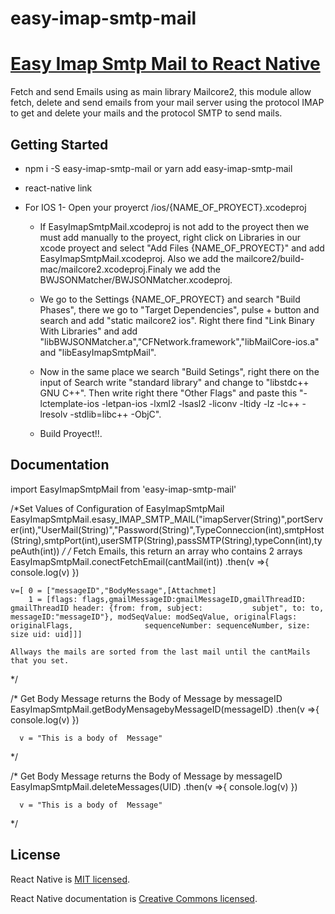 # easy-imap-smtp-mail
# [Easy Imap Smtp Mail to React Native](https://facebook.github.io/react-native/)
Fetch and send Emails using as main library Mailcore2, this module allow fetch, delete and send emails from your mail server using the protocol IMAP to get and delete your mails and the protocol SMTP to send mails.

## Getting Started


 -  npm i -S easy-imap-smtp-mail or yarn add easy-imap-smtp-mail
 - react-native link 
- For IOS
  1- Open your proyerct /ios/{NAME_OF_PROYECT}.xcodeproj

  - If EasyImapSmtpMail.xcodeproj is not add to the proyect then we must add manually to the proyect, right click on Libraries in our xcode proyect and select "Add Files {NAME_OF_PROYECT}" and add  EasyImapSmtpMail.xcodeproj. Also we add the mailcore2/build-mac/mailcore2.xcodeproj.Finaly we add the BWJSONMatcher/BWJSONMatcher.xcodeproj.

  - We go to the Settings {NAME_OF_PROYECT} and search "Build Phases", there we go to "Target Dependencies", pulse + button and search and add "static mailcore2 ios". Right there find "Link Binary With Libraries" and add "libBWJSONMatcher.a","CFNetwork.framework","libMailCore-ios.a" and "libEasyImapSmtpMail".

  - Now in the same place we search "Build Setings", right there on the input of Search write "standard library" and change to "libstdc++ GNU C++". Then write right there "Other Flags" and paste this "-lctemplate-ios -letpan-ios -lxml2 -lsasl2 -liconv -ltidy -lz -lc++ -lresolv -stdlib=libc++ -ObjC".
  
  - Build Proyect!!.

## Documentation
  import EasyImapSmtpMail from 'easy-imap-smtp-mail'
  
  /*Set Values of Configuration of EasyImapSmtpMail
     EasyImapSmtpMail.esasy_IMAP_SMTP_MAIL("imapServer(String)",portServer(int),"UserMail(String)","Password(String)",TypeConneccion(int),smtpHost(String),smtpPort(int),userSMTP(String),passSMTP(String),typeConn(int),typeAuth(int))
  */
  /* Fetch Emails, this return an array who contains 2 arrays
    EasyImapSmtpMail.conectFetchEmail(cantMail(int))
    .then(v =>{
      console.log(v)
    })

    v=[ 0 = ["messageID","BodyMessage",[Attachmet] 
        1 = [flags: flags,gmailMessageID:gmailMessageID,gmailThreadID: gmailThreadID header: {from: from, subject:           subjet", to: to, messageID:"messageID"}, modSeqValue: modSeqValue, originalFlags: originalFlags,                sequenceNumber: sequenceNumber, size: size uid: uid]]]
    
    Allways the mails are sorted from the last mail until the cantMails that you set.
  */

  /* Get Body Message returns the Body of Message by messageID
      EasyImapSmtpMail.getBodyMensagebyMessageID(messageID)
      .then(v =>{
          console.log(v)
      })

      v = "This is a body of  Message"
  */
  
  /* Get Body Message returns the Body of Message by messageID
      EasyImapSmtpMail.deleteMessages(UID)
      .then(v =>{
          console.log(v)
      })

      v = "This is a body of  Message"
  */


## License

React Native is [MIT licensed](./LICENSE).

React Native documentation is [Creative Commons licensed](./LICENSE-docs).

